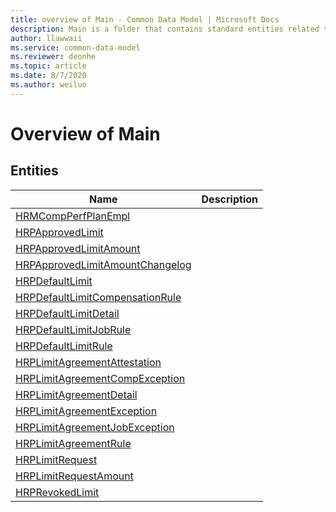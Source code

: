 ```yaml
---
title: overview of Main - Common Data Model | Microsoft Docs
description: Main is a folder that contains standard entities related to the Common Data Model.
author: llawwaii
ms.service: common-data-model
ms.reviewer: deonhe
ms.topic: article
ms.date: 8/7/2020
ms.author: weiluo
---
```


# Overview of Main


## Entities

|Name|Description|
|---|---|
|[HRMCompPerfPlanEmpl](HRMCompPerfPlanEmpl.md)||
|[HRPApprovedLimit](HRPApprovedLimit.md)||
|[HRPApprovedLimitAmount](HRPApprovedLimitAmount.md)||
|[HRPApprovedLimitAmountChangelog](HRPApprovedLimitAmountChangelog.md)||
|[HRPDefaultLimit](HRPDefaultLimit.md)||
|[HRPDefaultLimitCompensationRule](HRPDefaultLimitCompensationRule.md)||
|[HRPDefaultLimitDetail](HRPDefaultLimitDetail.md)||
|[HRPDefaultLimitJobRule](HRPDefaultLimitJobRule.md)||
|[HRPDefaultLimitRule](HRPDefaultLimitRule.md)||
|[HRPLimitAgreementAttestation](HRPLimitAgreementAttestation.md)||
|[HRPLimitAgreementCompException](HRPLimitAgreementCompException.md)||
|[HRPLimitAgreementDetail](HRPLimitAgreementDetail.md)||
|[HRPLimitAgreementException](HRPLimitAgreementException.md)||
|[HRPLimitAgreementJobException](HRPLimitAgreementJobException.md)||
|[HRPLimitAgreementRule](HRPLimitAgreementRule.md)||
|[HRPLimitRequest](HRPLimitRequest.md)||
|[HRPLimitRequestAmount](HRPLimitRequestAmount.md)||
|[HRPRevokedLimit](HRPRevokedLimit.md)||
